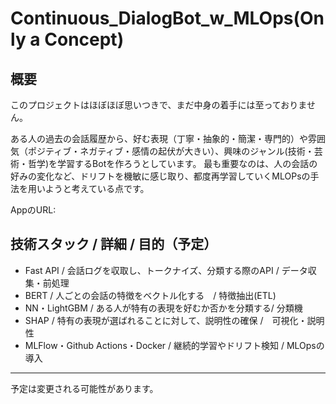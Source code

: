 # Continuous_DialogBot_w_MLOps(Only a Concept)

## 概要
このプロジェクトはほぼほぼ思いつきで、まだ中身の着手には至っておりません。

ある人の過去の会話履歴から、好む表現（丁寧・抽象的・簡潔・専門的）や雰囲気（ポジティブ・ネガティブ・感情の起伏が大きい）、興味のジャンル(技術・芸術・哲学)を学習するBotを作ろうとしています。
最も重要なのは、人の会話の好みの変化など、ドリフトを機敏に感じ取り、都度再学習していくMLOPsの手法を用いようと考えている点です。

AppのURL: 



## 技術スタック / 詳細 / 目的（予定）
- Fast API / 会話ログを収取し、トークナイズ、分類する際のAPI / データ収集・前処理  
- BERT / 人ごとの会話の特徴をベクトル化する　/ 特徴抽出(ETL)
- NN・LightGBM / ある人が特有の表現を好むか否かを分類する/ 分類機  
- SHAP / 特有の表現が選ばれることに対して、説明性の確保 /　可視化・説明性
- MLFlow・Github Actions・Docker / 継続的学習やドリフト検知 / MLOpsの導入

---
予定は変更される可能性があります。
